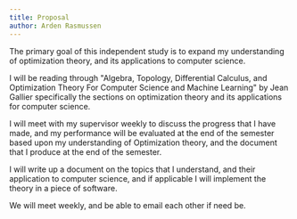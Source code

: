 ```yaml
---
title: Proposal
author: Arden Rasmussen
---
```


The primary goal of this independent study is to expand my understanding of
optimization theory, and its applications to computer science.

I will be reading through "Algebra, Topology, Differential Calculus, and
Optimization Theory For Computer Science and Machine Learning" by Jean Gallier
specifically the sections on optimization theory and its applications for
computer science.

I will meet with my supervisor weekly to discuss the progress that I have made,
and my performance will be evaluated at the end of the semester based upon my
understanding of Optimization theory, and the document that I produce at the
end of the semester.

I will write up a document on the topics that I understand, and their
application to computer science, and if applicable I will implement the theory
in a piece of software.

We will meet weekly, and be able to email each other if need be.
